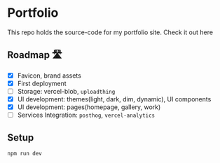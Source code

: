 # Portfolio

This repo holds the source-code for my portfolio site. Check it out here

## Roadmap 🛣

- [x] Favicon, brand assets
- [x] First deployment
- [ ] Storage: vercel-blob, `uploadthing`
- [x] UI development: themes(light, dark, dim, dynamic), UI components
- [x] UI development: pages(homepage, gallery, work)
- [ ] Services Integration: `posthog`, `vercel-analytics`

## Setup

```bash
npm run dev
```